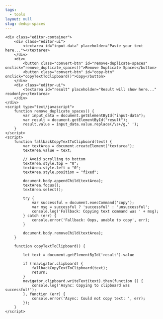 ```yaml
---
tags:
  - tools
layout: null
slug: dedup-spaces
---
```


    <div class="editor-container">
        <div class="editor-ui">
            <textarea id="input-data" placeholder="Paste your text here..."></textarea>
        </div>
        <div>
            <button class="convert-btn" id="remove-duplicate-spaces" onclick="remove_duplicate_spaces()">Remove Duplicate Spaces</button>
            <button class="convert-btn" id="copy-btn" onclick="copyTextToClipboard()">Copy</button>
        </div>
        <div class="editor-ui">
            <textarea id="result" placeholder="Result will show here..." readonly></textarea>
        </div>
    </div>
    <script type="text/javascript">
        function remove_duplicate_spaces() {
            var input_data = document.getElementById("input-data");
            var result = document.getElementById("result");
            result.value = input_data.value.replace(/\s+/g,' ');
        }
    </script>
    <script>
        function fallbackCopyTextToClipboard(text) {
            var textArea = document.createElement("textarea");
            textArea.value = text;

            // Avoid scrolling to bottom
            textArea.style.top = "0";
            textArea.style.left = "0";
            textArea.style.position = "fixed";

            document.body.appendChild(textArea);
            textArea.focus();
            textArea.select();

            try {
                var successful = document.execCommand('copy');
                var msg = successful ? 'successful' : 'unsuccessful';
                console.log('Fallback: Copying text command was ' + msg);
            } catch (err) {
                console.error('Fallback: Oops, unable to copy', err);
            }

            document.body.removeChild(textArea);
        }

        function copyTextToClipboard() {
    
            let text = document.getElementById('result').value
        
            if (!navigator.clipboard) {
                fallbackCopyTextToClipboard(text);
                return;
            }
            navigator.clipboard.writeText(text).then(function () {
                console.log('Async: Copying to clipboard was successful!');
            }, function (err) {
                console.error('Async: Could not copy text: ', err);
            });
        }
    </script>
